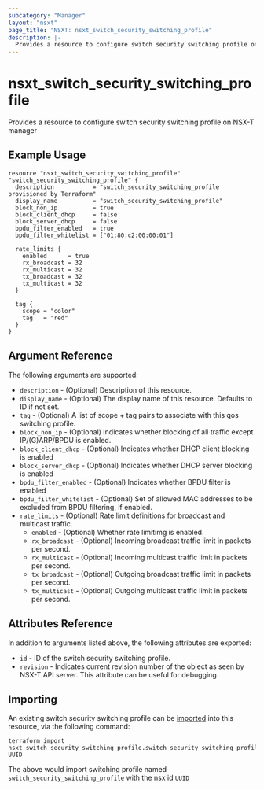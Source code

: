 ```yaml
---
subcategory: "Manager"
layout: "nsxt"
page_title: "NSXT: nsxt_switch_security_switching_profile"
description: |-
  Provides a resource to configure switch security switching profile on NSX-T manager
---
```


# nsxt_switch_security_switching_profile

Provides a resource to configure switch security switching profile on NSX-T manager

## Example Usage

```hcl
resource "nsxt_switch_security_switching_profile" "switch_security_switching_profile" {
  description           = "switch_security_switching_profile provisioned by Terraform"
  display_name          = "switch_security_switching_profile"
  block_non_ip          = true
  block_client_dhcp     = false
  block_server_dhcp     = false
  bpdu_filter_enabled   = true
  bpdu_filter_whitelist = ["01:80:c2:00:00:01"]

  rate_limits {
    enabled      = true
    rx_broadcast = 32
    rx_multicast = 32
    tx_broadcast = 32
    tx_multicast = 32
  }

  tag {
    scope = "color"
    tag   = "red"
  }
}
```

## Argument Reference

The following arguments are supported:

* `description` - (Optional) Description of this resource.
* `display_name` - (Optional) The display name of this resource. Defaults to ID if not set.
* `tag` - (Optional) A list of scope + tag pairs to associate with this qos switching profile.
* `block_non_ip` - (Optional) Indicates whether blocking of all traffic except IP/(G)ARP/BPDU is enabled.
* `block_client_dhcp` - (Optional) Indicates whether DHCP client blocking is enabled
* `block_server_dhcp` - (Optional) Indicates whether DHCP server blocking is enabled
* `bpdu_filter_enabled` - (Optional) Indicates whether BPDU filter is enabled
* `bpdu_filter_whitelist` - (Optional) Set of allowed MAC addresses to be excluded from BPDU filtering, if enabled.
* `rate_limits` - (Optional) Rate limit definitions for broadcast and multicast traffic.
  * `enabled` - (Optional) Whether rate limitimg is enabled.
  * `rx_broadcast` - (Optional) Incoming broadcast traffic limit in packets per second.
  * `rx_multicast` - (Optional) Incoming multicast traffic limit in packets per second.
  * `tx_broadcast` - (Optional) Outgoing broadcast traffic limit in packets per second.
  * `tx_multicast` - (Optional) Outgoing multicast traffic limit in packets per second.


## Attributes Reference

In addition to arguments listed above, the following attributes are exported:

* `id` - ID of the switch security switching profile.
* `revision` - Indicates current revision number of the object as seen by NSX-T API server. This attribute can be useful for debugging.


## Importing

An existing switch security switching profile can be [imported][docs-import] into this resource, via the following command:

[docs-import]: https://www.terraform.io/cli/import

```
terraform import nsxt_switch_security_switching_profile.switch_security_switching_profile UUID
```

The above would import switching profile named `switch_security_switching_profile` with the nsx id `UUID`
